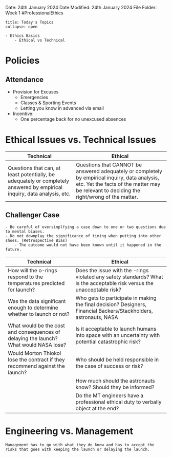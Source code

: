 Date: 24th January 2024
Date Modified: 24th January 2024
File Folder: Week 1
#ProfessionalEthics

```ad-abstract
title: Today's Topics
collapse: open

- Ethics Basics
	- Ethical vs Technical

```

# Policies

## Attendance

- Provision for Excuses
	- Emergencies
	- Classes & Sporting Events
	- Letting you know in advanced via email
- Incentive:
	- One percentage back for no unexcused absences
# Ethical Issues vs. Technical Issues

| Technical | Ethical |
| ---- | ---- |
| Questions that can, at least potentially, be adequately or completely answered by empirical inquiry, data analysis, etc. | Questions that CANNOT be answered adequately or completely by empirical inquiry, data analysis, etc. Yet the facts of the matter may be relevant to deciding the right/wrong of the matter. |

## Challenger Case

```ad-warning
- Be careful of oversimplfying a case down to one or two questions due to mental biases.
- Do not downplay the significance of timing when putting into other shoes. (Retrospective Bias)
	- The outcome would not have been known until it happened in the future.
```

| Technical                                                                             | Ethical                                                                                                                  |
| ------------------------------------------------------------------------------------- | ------------------------------------------------------------------------------------------------------------------------ |
| How will the o-rings respond to the temperatures predicted for launch?                | Does the issue with the -rings violated any safety standards?  What is the acceptable risk versus the unacceptable risk? |
| Was the data significant enough to determine whether to launch or not?                | Who gets to participate in making the final decision? Designers, Financial Backers/Stackholders, astronauts, NASA        |
| What would be the cost and consequences of delaying the launch? What would NASA lose? | Is it acceptable to launch humans into space with an uncertainty with potential catastrophic risk?                       |
| Would Morton Thiokol lose the contract if they recommend against the launch?          | Who should be held responsible in the case of success or risk?                                                           |
|                                                                                       | How much should the astronauts know? Should they be informed?                                                            |
|                                                                                       | Do the MT engineers have a professional ethical duty to verbally object at the end?                                                                                                                         |

# Engineering vs. Management

```ad-important
Management has to go with what they do know and has to accept the risks that goes with keeping the launch or delaying the launch.
```


